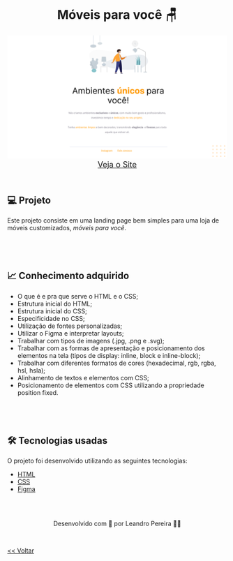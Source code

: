 <h1 align="center">Móveis para você 🪑</h1>

<img src="./moveis_para_voce.png">


<div align="center">
    <a style="font-size: 18px" href="https://oleandropereira.github.io/EXPLORER/level02/stage02/projeto01/" target="_blank"> Veja o Site</a>
</div>


<br>
<h1>

<h2> 💻 Projeto </h2>

Este projeto consiste em uma landing page bem simples para uma loja de móveis customizados, _móveis para você_.

<br>
<br>
<h1>

<h2> 📈 Conhecimento adquirido </h2>

* O que é e pra que serve o HTML e o CSS;
* Estrutura inicial do HTML;
* Estrutura inicial do CSS;
* Especificidade no CSS;
* Utilização de fontes personalizadas;
* Utilizar o Figma e interpretar layouts;
* Trabalhar com tipos de imagens (.jpg, .png e .svg);
* Trabalhar com as formas de apresentação e posicionamento dos elementos na tela (tipos de display: inline, block e inline-block);
* Trabalhar com diferentes formatos de cores (hexadecimal, rgb, rgba, hsl, hsla);
* Alinhamento de textos e elementos com CSS;
* Posicionamento de elementos com CSS utilizando a propriedade position fixed.

<br>
<br>
<h1>

<h2> 🛠 Tecnologias usadas </h2>

O projeto foi desenvolvido utilizando as seguintes tecnologias:

- [HTML](https://www.w3schools.com/html/)
- [CSS](https://www.w3schools.com/css/default.asp)
- [Figma](https://www.figma.com/design/)

<br>
<br>

<p align="center"> Desenvolvido com 💜 por Leandro Pereira ✌🏽<p>

<br>

<a href="../README.md"><< Voltar</a>